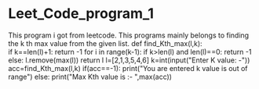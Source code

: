 # Leet_Code_program_1
This program i got from leetcode. This programs mainly belongs to finding the k th max value from the given list.
def find_Kth_max(l,k):  
    if k==len(l)+1:
        return -1
    for i in range(k-1):
        if k>len(l) and len(l)==0:
            return -1
        else:
            l.remove(max(l))
    return l
l=[2,1,3,5,4,6]
k=int(input("Enter K value: -"))
acc=find_Kth_max(l,k)
if(acc==-1):
    print("You are entered k value is out of range")
else:
    print("Max Kth value is :- ",max(acc))
